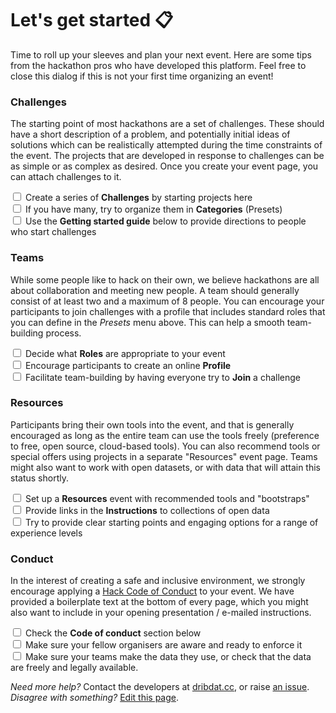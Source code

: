 # Let's get started &#128203;

Time to roll up your sleeves and plan your next event. Here are some tips from the hackathon pros who have developed this platform. Feel free to close this dialog if this is not your first time organizing an event!

### Challenges

The starting point of most hackathons are a set of challenges. These should have a short description of a problem, and potentially initial ideas of solutions which can be realistically attempted during the time constraints of the event. The projects that are developed in response to challenges can be as simple or as complex as desired. Once you create your event page, you can attach challenges to it.

<label><input type="checkbox"> Create a series of **Challenges** by starting projects here </label><br>
<label><input type="checkbox"> If you have many, try to organize them in **Categories** (Presets)  </label><br>
<label><input type="checkbox"> Use the **Getting started guide** below to provide directions to people who start challenges </label><br>

### Teams

While some people like to hack on their own, we believe hackathons are all about collaboration and meeting new people. A team should generally consist of at least two and a maximum of 8 people. You can encourage your participants to join challenges with a profile that includes standard roles that you can define in the _Presets_ menu above. This can help a smooth team-building process.

<label><input type="checkbox"> Decide what **Roles** are appropriate to your event </label><br>
<label><input type="checkbox"> Encourage participants to create an online **Profile** </label><br>
<label><input type="checkbox"> Facilitate team-building by having everyone try to **Join** a challenge </label><br>

### Resources

Participants bring their own tools into the event, and that is generally encouraged as long as the entire team can use the tools freely (preference to free, open source, cloud-based tools). You can also recommend tools or special offers using projects in a separate "Resources" event page. Teams might also want to work with open datasets, or with data that will attain this status shortly.

<label><input type="checkbox"> Set up a **Resources** event with recommended tools and "bootstraps" </label><br>
<label><input type="checkbox"> Provide links in the **Instructions** to collections of open data </label><br>
<label><input type="checkbox"> Try to provide clear starting points and engaging options for a range of experience levels </label><br>

### Conduct

In the interest of creating a safe and inclusive environment, we strongly encourage applying a [Hack Code of Conduct](https://hackcodeofconduct.org/) to your event. We have provided a boilerplate text at the bottom of every page, which you might also want to include in your opening presentation / e-mailed instructions.

<label><input type="checkbox"> Check the <b>Code of conduct</b> section below </label><br>
<label><input type="checkbox"> Make sure your fellow organisers are aware and ready to enforce it </label><br>
<label><input type="checkbox"> Make sure your teams make the data they use, or check that the data are freely and legally available. </label><br>

_Need more help?_ Contact the developers at [dribdat.cc](https://dribdat.cc/#contact), or raise [an issue](https://github.com/dribdat/dribdat/issues).
_Disagree with something?_ [Edit this page](https://github.com/dribdat/dribdat/blob/main/dribdat/templates/includes/eventstart.md).
